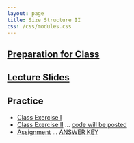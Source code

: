 ```yaml
---
layout: page
title: Size Structure II
css: /css/modules.css
---
```


## [Preparation for Class](PREP/SizeStructure2)

## [Lecture Slides](PPT/SizeStructure2.pptx)

## Practice

* [Class Exercise I](CEX/SizeStructure2_CEX1)
* [Class Exercise II](CEX/SizeStructure2_CEX2) ... [code will be posted](CEX/CODES/SizeStructure2.R)
* [Assignment](CE/SizeStructure2_CE1) ... [ANSWER KEY](CE/KEY_SizeStructure2_CE1)
